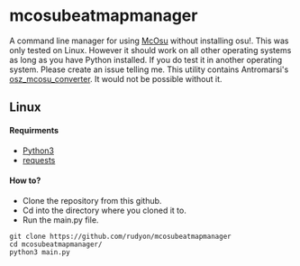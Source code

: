 # mcosubeatmapmanager
A command line manager for using [McOsu](https://github.com/McKay42/McOsu) without installing osu!.
This was only tested on Linux. However it should work on all other operating systems as long as you have Python installed.
If you do test it in another operating system. Please create an issue telling me.
This utility contains Antromarsi's [osz_mcosu_converter](https://github.com/antomarsi/osz_mcosu_converter).
It would not be possible without it.

## Linux
#### Requirments
- [Python3](https://www.python.org/)
- [requests](https://pypi.org/project/requests/)
#### How to?
- Clone the repository from this github.
- Cd into the directory where you cloned it to.
- Run the main.py file.
```
git clone https://github.com/rudyon/mcosubeatmapmanager
cd mcosubeatmapmanager/
python3 main.py
```
